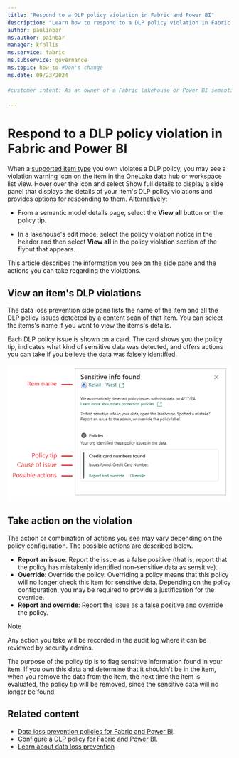 ```yaml
---
title: "Respond to a DLP policy violation in Fabric and Power BI"
description: "Learn how to respond to a DLP policy violation in Fabric and Power BI."
author: paulinbar
ms.author: painbar
manager: kfollis
ms.service: fabric
ms.subservice: governance
ms.topic: how-to #Don't change
ms.date: 09/23/2024

#customer intent: As an owner of a Fabric lakehouse or Power BI semantic model, I want to understand how to deal with DLP policy violations on those items.

---
```


# Respond to a DLP policy violation in Fabric and Power BI

When a [supported item type](./data-loss-prevention-overview.md#supported-item-types) you own violates a DLP policy, you may see a violation warning icon on the item in the OneLake data hub or workspace list view. Hover over the icon and select Show full details to display a side panel that displays the details of your item's DLP policy violations and provides options for responding to them. Alternatively:

* From a semantic model details page, select the **View all** button on the policy tip.

* In a lakehouse's edit mode, select the policy violation notice in the header and then select **View all** in the policy violation section of the flyout that appears.

This article describes the information you see on the side pane and the actions you can take regarding the violations.

## View an item's DLP violations

The data loss prevention side pane lists the name of the item and all the DLP policy issues detected by a content scan of that item. You can select the items's name if you want to view the items's details.

Each DLP policy issue is shown on a card. The card shows you the policy tip, indicates what kind of sensitive data was detected, and offers actions you can take if you believe the data was falsely identified.

![Screenshot of D L P policies side pane](./media/data-loss-prevention-respond/fabric-dlp-override-pane.png)

## Take action on the violation

The action or combination of actions you see may vary depending on the policy configuration. The possible actions are described below.

* **Report an issue**: Report the issue as a false positive (that is, report that the policy has mistakenly identified non-sensitive data as sensitive).
* **Override**: Override the policy. Overriding a policy means that this policy will no longer check this item for sensitive data. Depending on the policy configuration, you may be required to provide a justification for the override.
* **Report and override**: Report the issue as a false positive and override the policy.

>[!NOTE]
> Any action you take will be recorded in the audit log where it can be reviewed by security admins.
>
> The purpose of the policy tip is to flag sensitive information found in your item. If you own this data and determine that it shouldn't be in the item, when you remove the data from the item, the next time the item is evaluated, the policy tip will be removed, since the sensitive data will no longer be found.

## Related content

* [Data loss prevention policies for Fabric and Power BI](./data-loss-prevention-overview.md).
* [Configure a DLP policy for Fabric and Power BI](./data-loss-prevention-configure.md).
* [Learn about data loss prevention](/microsoft-365/compliance/dlp-learn-about-dlp)